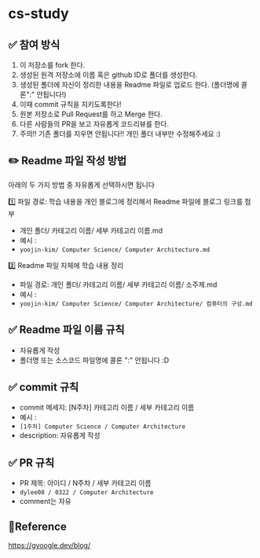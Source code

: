 # cs-study
## ✅ 참여 방식
1. 이 저장소를 fork 한다.
2. 생성된 원격 저장소에 이름 혹은 github ID로 폴더를 생성한다.
3. 생성된 폴더에 자신이 정리한 내용을 Readme 파일로 업로드 한다. (폴더명에 콜론":" 안됩니다!)
4. 이때 commit 규칙을 지키도록한다!
5. 원본 저장소로 Pull Request를 하고 Merge 한다.
6. 다른 사람들의 PR을 보고 자유롭게 코드리뷰를 한다.
7. 주의!! 기존 폴더를 지우면 안됩니다!! 개인 폴더 내부만 수정해주세요 :)

## ✏️ Readme 파일 작성 방법
아래의 두 가지 방법 중 자유롭게 선택하시면 됩니다

1️⃣ 파일 경로: 학습 내용을 개인 블로그에 정리해서 Readme 파일에 블로그 링크를 첨부
 - 개인 폴더/ 카테고리 이름/ 세부 카테고리 이름.md
 - 예시 :
 - ``` yoojin-kim/ Computer Science/ Computer Architecture.md ```
   
2️⃣ Readme 파일 자체에 학습 내용 정리
 - 파일 경로: 개인 폴더/ 카테고리 이름/ 세부 카테고리 이름/ 소주제.md
 - 예시 :
 - ``` yoojin-kim/ Computer Science/ Computer Architecture/ 컴퓨터의 구성.md ```

## ✅ Readme 파일 이름 규칙
- 자유롭게 작성
- 폴더명 또는 소스코드 파일명에 콜론 ":" 안됩니다 :D

## ✅ commit 규칙
- commit 메세지: [N주차]  카테고리 이름 / 세부 카테고리 이름
- 예시 :
- ``` [1주차] Computer Science / Computer Architecture ```
- description: 자유롭게 작성

## ✅ PR 규칙
- PR 제목: 아이디 / N주차 / 세부 카테고리 이름
- ``` dylee00 / 0322 / Computer Architecture ```
- comment는 자유

## 📎Reference
https://gyoogle.dev/blog/
